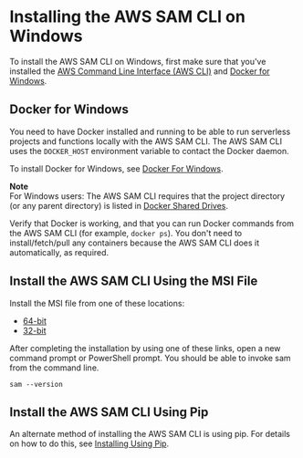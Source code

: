 # Installing the AWS SAM CLI on Windows<a name="serverless-sam-cli-install-windows"></a>

To install the AWS SAM CLI on Windows, first make sure that you've installed the [AWS Command Line Interface \(AWS CLI\)](https://docs.aws.amazon.com/cli/latest/userguide/installing.html) and [Docker for Windows](#serverless-sam-cli-install-windows-docker)\.

## Docker for Windows<a name="serverless-sam-cli-install-windows-docker"></a>

You need to have Docker installed and running to be able to run serverless projects and functions locally with the AWS SAM CLI\. The AWS SAM CLI uses the `DOCKER_HOST` environment variable to contact the Docker daemon\.

To install Docker for Windows, see [Docker For Windows](https://www.docker.com/docker-windows)\.

**Note**  
For Windows users: The AWS SAM CLI requires that the project directory \(or any parent directory\) is listed in [ Docker Shared Drives](https://docs.docker.com/docker-for-windows/#shared-drives)\.

Verify that Docker is working, and that you can run Docker commands from the AWS SAM CLI \(for example, `docker ps`\)\. You don't need to install/fetch/pull any containers because the AWS SAM CLI does it automatically, as required\.

## Install the AWS SAM CLI Using the MSI File<a name="serverless-sam-cli-install-windows-msi"></a>

Install the MSI file from one of these locations:
+ [ 64\-bit](https://github.com/awslabs/aws-sam-cli/releases/download/v0.7.0/AWS_SAM_CLI_64_PY3.msi)
+ [ 32\-bit](https://github.com/awslabs/aws-sam-cli/releases/download/v0.7.0/AWS_SAM_CLI_32_PY3.msi)

After completing the installation by using one of these links, open a new command prompt or PowerShell prompt\. You should be able to invoke sam from the command line\.

```
sam --version
```

## Install the AWS SAM CLI Using Pip<a name="serverless-sam-cli-install-windows-pip"></a>

An alternate method of installing the AWS SAM CLI is using pip\. For details on how to do this, see [Installing Using Pip](serverless-sam-cli-install-additional.md#serverless-sam-cli-install-using-pip)\.